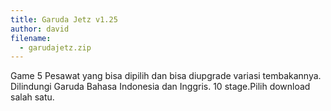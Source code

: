```yaml
---
title: Garuda Jetz v1.25
author: david
filename: 
  - garudajetz.zip
---
```

Game 5 Pesawat yang bisa dipilih dan bisa diupgrade variasi tembakannya. Dilindungi Garuda Bahasa Indonesia dan Inggris. 10 stage.Pilih download salah satu.
